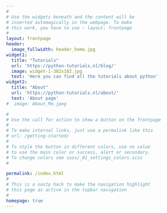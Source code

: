 ```yaml
---
#
# Use the widgets beneath and the content will be
# inserted automagically in the webpage. To make
# this work, you have to use › layout: frontpage
#
layout: frontpage
header:
  image_fullwidth: header_home.jpg
widget1:
  title: "Tutorials"
  url: 'https://python-tutorials.nl/blog/'
  image: widget-1-302x182.jpg
  text: 'Here you can find all the tutorials about python'
widget2:
  title: "About"
  url: 'https://python-tutorials.nl/about/'
  text: 'About page'
#  image: About_Me.jpeg

#
# Use the call for action to show a button on the frontpage
#
# To make internal links, just use a permalink like this
# url: /getting-started/
#
# To style the button in different colors, use no value
# to use the main color or success, alert or secondary.
# To change colors see sass/_01_settings_colors.scss
#

permalink: /index.html
#
# This is a nasty hack to make the navigation highlight
# this page as active in the topbar navigation
#
homepage: true
---
```




